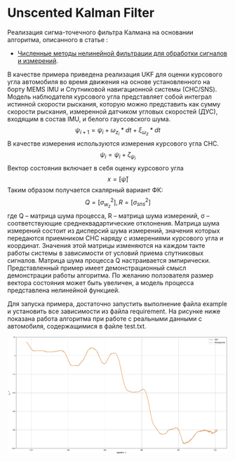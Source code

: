 # Unscented Kalman Filter

Реализация сигма-точечного фильтра Калмана на основании алгоритма, описанного в статье :
- [Численные методы нелинейной фильтрации
для обработки сигналов и измерений](https://scholar.google.ru/citations?view_op=view_citation&hl=ru&user=FNJkPYUAAAAJ&cstart=20&pagesize=80&sortby=pubdate&citation_for_view=FNJkPYUAAAAJ:8d8msizDQcsC).

В качестве примера приведена реализация UKF для оценки курсового угла автомобиля во время движения на основе установленного на борту MEMS IMU и Спутниковой навигационной системы (СНС/SNS). 
Модель наблюдателя курсового угла представляет собой интеграл истинной скорости рыскания, которую можно представить как сумму скорости рыскания, измеренной датчиком угловых скоростей (ДУС), входящим в состав IMU, и белого гауссовского шума.
$$ψ_{i+1} =  ψ_i  + ω_{z_i} * dt +  ξ_{ω_z} * dt$$
В качестве измерения используются измерения курсового угла СНС. 
$$ψ_{i} =  ψ_i + ζ_{ψ_i}$$
Вектор состояния включает в себя оценку курсового угла $$x=[\hat{ψ}]$$ Таким образом получается скалярный вариант ФК: $$Q = [ σ_{w_z}^2 ], R=[σ_{sns}^2 ]$$	
где Q – матрица шума процесса,  R – матрица шума измерений, σ  – соответствующие среднеквадартические отклонения.
Матрица шума измерений состоит из дисперсий шума измерений, значения которых передаются приемником СНС наряду с измерениями курсового угла и координат.  Значения этой матрицы изменяются на каждом такте работы системы в зависимости от условий приема спутниковых сигналов. Матрица шума процесса Q настраивается эмпирически. 
Представленный пример имеет демонстрационный смысл демонстрации работы алгоритма. По желанию ползователя размер вектора состояния может быть увеличен, а модель процесса представлена нелинейной функцией.

Для запуска примера, достаточно запустить выполнение файла example и установить все зависимости из файла requirement. 
На рисунке ниже показана работа алгоритма при работе с реальными данными с автомобиля, содержащимися в файле test.txt.

![Alt text](/pictures/image.png)
